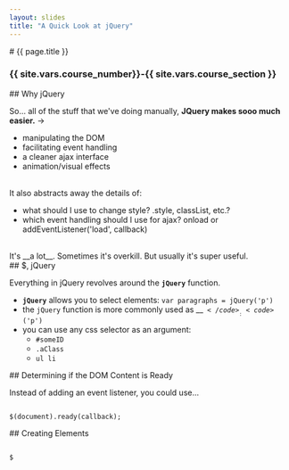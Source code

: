 ```yaml
---
layout: slides
title: "A Quick Look at jQuery"
---
```

<section markdown="block" class="intro-slide">
# {{ page.title }}

### {{ site.vars.course_number}}-{{ site.vars.course_section }}

<p><small></small></p>
</section>

<section markdown="block">
## Why jQuery


So... all of the stuff that we've doing manually, __JQuery makes sooo much easier.__ &rarr;

* manipulating the DOM
* facilitating event handling
* a cleaner ajax interface
* animation/visual effects

<br>
It also abstracts away the details of:

* what should I use to change style? .style, classList, etc.?
* which event handling should I use for ajax? onload or addEventListener('load', callback)

<br>
It's __a lot__. Sometimes it's overkill. But usually it's super useful. </section>

<section markdown="block">
## $, jQuery

Everything in jQuery revolves around the __<code>jQuery</code>__ function.

* __<code>jQuery</code>__ allows you to select elements: <code>var paragraphs = jQuery('p')</code>
* the <code>jQuery</code> function is more commonly used as __<code>$</code>__: <code>$('p')</code>
* you can use any css selector as an argument:
	* <code>#someID</code>
	* <code>.aClass</code>
	* <code>ul li</code>
</section>

<section markdown="block">
## Determining if the DOM Content is Ready

Instead of adding an event listener, you could use...

<pre><code data-trim contenteditable>
$(document).ready(callback);
</code></pre>

</section>

<section markdown="block">
## Creating Elements

<pre><code data-trim contenteditable>
$
</code></pre>

</section>
